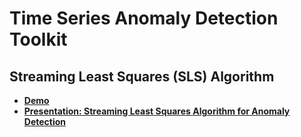 # Time Series Anomaly Detection Toolkit

## Streaming Least Squares (SLS) Algorithm

- **[Demo](http://nbviewer.jupyter.org/github/MSRDL/Deep4Cast/blob/master/AnomalyDetection/demo.ipynb)**
- **[Presentation: Streaming Least Squares Algorithm for Anomaly Detection](https://1drv.ms/p/s!Ar57GyE1TzYYh_UGeQ8ATUAytx52Fw)**
